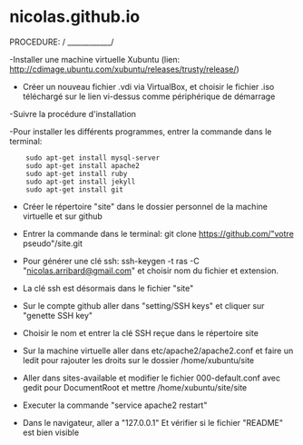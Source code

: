nicolas.github.io
=================
PROCEDURE:  /
____________/

-Installer une machine virtuelle Xubuntu (lien:  http://cdimage.ubuntu.com/xubuntu/releases/trusty/release/)

- Créer un nouveau fichier .vdi via VirtualBox, et choisir le fichier .iso téléchargé sur le lien vi-dessus comme périphérique de démarrage

-Suivre la procédure d'installation

-Pour installer les différents programmes, entrer la commande dans le terminal:

		sudo apt-get install mysql-server
		sudo apt-get install apache2
		sudo apt-get install ruby
		sudo apt-get install jekyll
		sudo apt-get install git

- Créer le répertoire "site" dans le dossier personnel de la machine virtuelle et sur github

- Entrer la commande dans le terminal: git clone https://github.com/"votre pseudo"/site.git

- Pour générer une clé ssh: ssh-keygen -t ras -C "nicolas.arribard@gmail.com" et choisir nom du fichier et extension.

- La clé ssh est désormais dans le fichier "site"

- Sur le compte github aller dans "setting/SSH keys" et cliquer sur "genette SSH key"

- Choisir le nom et entrer la clé SSH reçue dans le répertoire site

- Sur la machine virtuelle aller dans etc/apache2/apache2.conf et faire un ledit pour rajouter les droits sur le dossier /home/xubuntu/site

- Aller dans sites-available et modifier le fichier 000-default.conf avec gedit pour DocumentRoot et mettre /home/xubuntu/site/site

- Executer la commande "service apache2 restart" 

- Dans le navigateur, aller a "127.0.0.1" Et vérifier si le fichier "README" est bien visible


